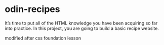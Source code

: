 # odin-recipes
It’s time to put all of the HTML knowledge you have been acquiring so far into practice. 
In this project, you are going to build a basic recipe website.

modified after css foundation lesson
